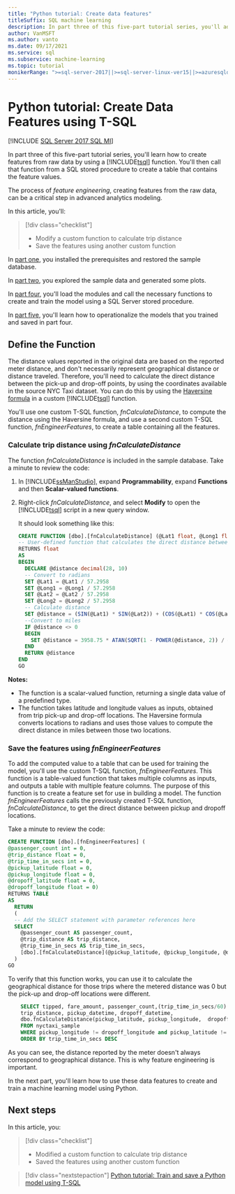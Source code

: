 ```yaml
---
title: "Python tutorial: Create data features"
titleSuffix: SQL machine learning
description: In part three of this five-part tutorial series, you'll add calculations to stored procedures for use in Python machine learning models with SQL machine learning.
author: VanMSFT
ms.author: vanto
ms.date: 09/17/2021
ms.service: sql
ms.subservice: machine-learning
ms.topic: tutorial
monikerRange: ">=sql-server-2017||>=sql-server-linux-ver15||>=azuresqldb-mi-current"
---
```


# Python tutorial: Create Data Features using T-SQL
[!INCLUDE [SQL Server 2017 SQL MI](../../includes/applies-to-version/sqlserver2017-asdbmi.md)]

In part three of this five-part tutorial series, you'll learn how to create features from raw data by using a [!INCLUDE[tsql](../../includes/tsql-md.md)] function. You'll then call that function from a SQL stored procedure to create a table that contains the feature values.

The process of *feature engineering*, creating features from the raw data, can be a critical step in advanced analytics modeling.

In this article, you'll:

> [!div class="checklist"]
> + Modify a custom function to calculate trip distance
> + Save the features using another custom function

In [part one](python-taxi-classification-introduction.md), you installed the prerequisites and restored the sample database.

In [part two](python-taxi-classification-explore-data.md), you explored the sample data and generated some plots.

In [part four](python-taxi-classification-train-model.md), you'll load the modules and call the necessary functions to create and train the model using a SQL Server stored procedure.

In [part five](python-taxi-classification-deploy-model.md), you'll learn how to operationalize the models that you trained and saved in part four.

## Define the Function

The distance values reported in the original data are based on the reported meter distance, and don't necessarily represent geographical distance or distance traveled. Therefore, you'll need to calculate the direct distance between the pick-up and drop-off points, by using the coordinates available in the source NYC Taxi dataset. You can do this by using the [Haversine formula](https://en.wikipedia.org/wiki/Haversine_formula) in a custom [!INCLUDE[tsql](../../includes/tsql-md.md)] function.

You'll use one custom T-SQL function, _fnCalculateDistance_, to compute the distance using the Haversine formula, and use a second custom T-SQL function, _fnEngineerFeatures_, to create a table containing all the features.

### Calculate trip distance using _fnCalculateDistance_

The function _fnCalculateDistance_ is included in the sample database. Take a minute to review the code:

1. In [!INCLUDE[ssManStudio](../../includes/ssmanstudio-md.md)], expand **Programmability**, expand **Functions** and then **Scalar-valued functions**.
1. Right-click _fnCalculateDistance_, and select **Modify** to open the [!INCLUDE[tsql](../../includes/tsql-md.md)] script in a new query window.

   It should look something like this:
  
   ```sql
   CREATE FUNCTION [dbo].[fnCalculateDistance] (@Lat1 float, @Long1 float, @Lat2 float, @Long2 float)
   -- User-defined function that calculates the direct distance between two geographical coordinates
   RETURNS float
   AS
   BEGIN
     DECLARE @distance decimal(28, 10)
     -- Convert to radians
     SET @Lat1 = @Lat1 / 57.2958
     SET @Long1 = @Long1 / 57.2958
     SET @Lat2 = @Lat2 / 57.2958
     SET @Long2 = @Long2 / 57.2958
     -- Calculate distance
     SET @distance = (SIN(@Lat1) * SIN(@Lat2)) + (COS(@Lat1) * COS(@Lat2) * COS(@Long2 - @Long1))
     --Convert to miles
     IF @distance <> 0
     BEGIN
       SET @distance = 3958.75 * ATAN(SQRT(1 - POWER(@distance, 2)) / @distance);
     END
     RETURN @distance
   END
   GO
   ```

**Notes:**

+ The function is a scalar-valued function, returning a single data value of a predefined type.
+ The function takes latitude and longitude values as inputs, obtained from trip pick-up and drop-off locations. The Haversine formula converts locations to radians and uses those values to compute the direct distance in miles between those two locations.

### Save the features using _fnEngineerFeatures_

To add the computed value to a table that can be used for training the model, you'll use the custom T-SQL function, _fnEngineerFeatures_. This function is a table-valued function that takes multiple columns as inputs, and outputs a table with multiple feature columns.  The purpose of this function is to create a feature set for use in building a model. The function _fnEngineerFeatures_ calls the previously created T-SQL function, _fnCalculateDistance_, to get the direct distance between pickup and dropoff locations.

Take a minute to review the code:

```sql
CREATE FUNCTION [dbo].[fnEngineerFeatures] (
@passenger_count int = 0,
@trip_distance float = 0,
@trip_time_in_secs int = 0,
@pickup_latitude float = 0,
@pickup_longitude float = 0,
@dropoff_latitude float = 0,
@dropoff_longitude float = 0)
RETURNS TABLE
AS
  RETURN
  (
  -- Add the SELECT statement with parameter references here
  SELECT
    @passenger_count AS passenger_count,
    @trip_distance AS trip_distance,
    @trip_time_in_secs AS trip_time_in_secs,
    [dbo].[fnCalculateDistance](@pickup_latitude, @pickup_longitude, @dropoff_latitude, @dropoff_longitude) AS direct_distance
  )
GO
```
  
To verify that this function works, you can use it to calculate the geographical distance for those trips where the metered distance was 0 but the pick-up and drop-off locations were different.
  
  ```sql
      SELECT tipped, fare_amount, passenger_count,(trip_time_in_secs/60) as TripMinutes,
      trip_distance, pickup_datetime, dropoff_datetime,
      dbo.fnCalculateDistance(pickup_latitude, pickup_longitude,  dropoff_latitude, dropoff_longitude) AS direct_distance
      FROM nyctaxi_sample
      WHERE pickup_longitude != dropoff_longitude and pickup_latitude != dropoff_latitude and trip_distance = 0
      ORDER BY trip_time_in_secs DESC
  ```
  
As you can see, the distance reported by the meter doesn't always correspond to geographical distance. This is why feature engineering is important.

In the next part, you'll learn how to use these data features to create and train a machine learning model using Python.

## Next steps

In this article, you:

> [!div class="checklist"]
> + Modified a custom function to calculate trip distance
> + Saved the features using another custom function

> [!div class="nextstepaction"]
> [Python tutorial: Train and save a Python model using T-SQL](python-taxi-classification-train-model.md)
